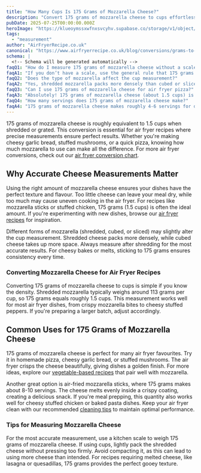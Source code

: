 ```yaml
---
title: "How Many Cups Is 175 Grams of Mozzarella Cheese?"
description: "Convert 175 grams of mozzarella cheese to cups effortlessly for perfect air fryer recipes. Get precise measurements and cooking tips!"
pubDate: 2025-07-25T00:00:00.000Z
heroImage: "https://klueoymssxwfnxsvcyhv.supabase.co/storage/v1/object/public/Shmucket/how-many-cups-is-175-grams-of-mozzarella-cheese.png"
tags:
  - "measurement"
author: "AirFryerRecipe.co.uk"
canonical: "https://www.airfryerrecipe.co.uk/blog/conversions/grams-to-cups/how-many-cups-is-175-grams-of-mozzarella-cheese"
schema: |
  <!-- Schema will be generated automatically -->
faqQ1: "How do I measure 175 grams of mozzarella cheese without a scale?"
faqA1: "If you don’t have a scale, use the general rule that 175 grams of shredded mozzarella cheese equals about 1.5 cups. Lightly fill the measuring cup without packing the cheese too tightly. For cubed or sliced mozzarella, the volume may vary slightly, so adjust as needed."
faqQ2: "Does the type of mozzarella affect the cup measurement?"
faqA2: "Yes, shredded mozzarella packs more densely than cubed or sliced cheese. Shredded mozzarella weighs around 113 grams per cup, while cubed cheese may take up more space. Always measure after shredding for the most accurate conversion of 175 grams to cups."
faqQ3: "Can I use 175 grams of mozzarella cheese for air fryer pizza?"
faqA3: "Absolutely! 175 grams of mozzarella cheese (about 1.5 cups) is ideal for a medium-sized air fryer pizza. It provides enough coverage for a deliciously cheesy topping without overwhelming the crust. Preheat the air fryer for the best melt."
faqQ4: "How many servings does 175 grams of mozzarella cheese make?"
faqA4: "175 grams of mozzarella cheese makes roughly 4-6 servings for dishes like stuffed mushrooms or cheesy garlic bread. For snacks like mozzarella sticks, it yields about 8-10 pieces. Adjust based on your recipe and portion sizes."
---
```

<p>175 grams of mozzarella cheese is roughly equivalent to 1.5 cups when shredded or grated. This conversion is essential for air fryer recipes where precise measurements ensure perfect results. Whether you're making cheesy garlic bread, stuffed mushrooms, or a quick pizza, knowing how much mozzarella to use can make all the difference. For more air fryer conversions, check out our <a href=https://www.airfryerrecipe.co.uk/air-fryer-conversion-chart>air fryer conversion chart</a>.</p>  

<h2>Why Accurate Cheese Measurements Matter</h2>  
<p>Using the right amount of mozzarella cheese ensures your dishes have the perfect texture and flavour. Too little cheese can leave your meal dry, while too much may cause uneven cooking in the air fryer. For recipes like mozzarella sticks or stuffed chicken, 175 grams (1.5 cups) is often the ideal amount. If you're experimenting with new dishes, browse our <a href=https://www.airfryerrecipe.co.uk/recipes>air fryer recipes</a> for inspiration.</p>  

<p>Different forms of mozzarella (shredded, cubed, or sliced) may slightly alter the cup measurement. Shredded cheese packs more densely, while cubed cheese takes up more space. Always measure after shredding for the most accurate results. For cheesy bakes or melts, sticking to 175 grams ensures consistency every time.</p>  

<h3>Converting Mozzarella Cheese for Air Fryer Recipes</h3>  
<p>Converting 175 grams of mozzarella cheese to cups is simple if you know the density. Shredded mozzarella typically weighs around 113 grams per cup, so 175 grams equals roughly 1.5 cups. This measurement works well for most air fryer dishes, from crispy mozzarella bites to cheesy stuffed peppers. If you're preparing a larger batch, adjust accordingly.</p>  

<h2>Common Uses for 175 Grams of Mozzarella Cheese</h2>  
<p>175 grams of mozzarella cheese is perfect for many air fryer favourites. Try it in homemade pizza, cheesy garlic bread, or stuffed mushrooms. The air fryer crisps the cheese beautifully, giving dishes a golden finish. For more ideas, explore our <a href=https://www.airfryerrecipe.co.uk/recipe-category/vegetables>vegetable-based recipes</a> that pair well with mozzarella.</p>  

<p>Another great option is air-fried mozzarella sticks, where 175 grams makes about 8-10 servings. The cheese melts evenly inside a crispy coating, creating a delicious snack. If you're meal prepping, this quantity also works well for cheesy stuffed chicken or baked pasta dishes. Keep your air fryer clean with our recommended <a href=https://www.airfryerrecipe.co.uk/air-fryer-cleaner>cleaning tips</a> to maintain optimal performance.</p>  

<h3>Tips for Measuring Mozzarella Cheese</h3>  
<p>For the most accurate measurement, use a kitchen scale to weigh 175 grams of mozzarella cheese. If using cups, lightly pack the shredded cheese without pressing too firmly. Avoid compacting it, as this can lead to using more cheese than intended. For recipes requiring melted cheese, like lasagna or quesadillas, 175 grams provides the perfect gooey texture.</p>
